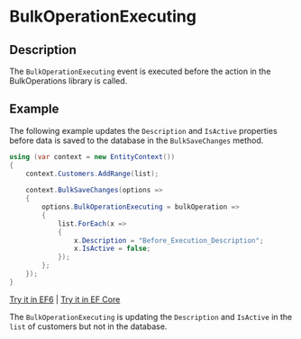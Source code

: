 # BulkOperationExecuting

## Description

The `BulkOperationExecuting` event is executed before the action in the BulkOperations library is called. 

## Example

The following example updates the `Description` and `IsActive` properties before data is saved to the database in the `BulkSaveChanges` method.

```csharp
using (var context = new EntityContext())
{
    context.Customers.AddRange(list);
    
    context.BulkSaveChanges(options => 
    {
        options.BulkOperationExecuting = bulkOperation => 
        {
            list.ForEach(x =>  
            { 
                x.Description = "Before_Execution_Description"; 
                x.IsActive = false;
            });
        };
    });
}
```

[Try it in EF6](https://dotnetfiddle.net/mIhWyT) | [Try it in EF Core](https://dotnetfiddle.net/TEE4xQ)

The `BulkOperationExecuting` is updating the `Description` and `IsActive` in the `list` of customers but not in the database.

